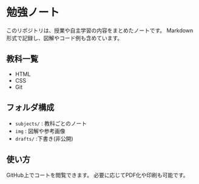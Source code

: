 # 勉強ノート
このリポジトリは、授業や自主学習の内容をまとめたノートです。
Markdown形式で記録し、図解やコード例も含めています。

## 教科一覧
- HTML
- CSS
- Git

## フォルダ構成
- `subjects/` : 教科ごとのノート
- `img` : 図解や参考画像
- `drafts/` :下書き(非公開)

## 使い方
GitHub上でコートを閲覧できます。
必要に応じてPDF化や印刷も可能です。